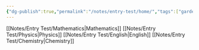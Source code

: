 ```yaml
---
{"dg-publish":true,"permalink":"/notes/entry-test/home/","tags":["gardenEntry"]}
---
```


[[Notes/Entry Test/Mathematics\|Mathematics]]
[[Notes/Entry Test/Physics\|Physics]]
[[Notes/Entry Test/English\|English]]
[[Notes/Entry Test/Chemistry\|Chemistry]]
